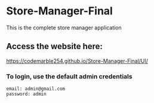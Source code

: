 # Store-Manager-Final
This is the complete store manager application 
## Access the website here:
https://codemarble254.github.io/Store-Manager-Final/UI/
### To login, use the default admin credentials
```
email: admin@gmail.com
password: admin
```
